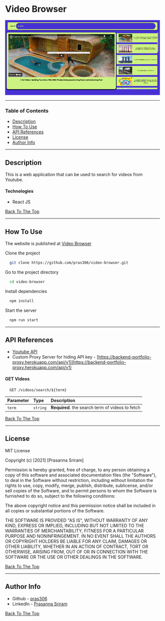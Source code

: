 # Video Browser

![Videobrowser](src/assets/images/video_browser.png)

---

### Table of Contents

- [Description](#description)
- [How To Use](#how-to-use)
- [API References](#api-references)
- [License](#license)
- [Author Info](#author-info)

---

## Description

This is a web application that can be used to search for videos from Youtube.

#### Technologies

- React JS

[Back To The Top](#video-browser)

---

## How To Use

The website is published at [Video Browser](https://pras306.github.io/video-browser/)

Clone the project 

```bash
  git clone https://github.com/pras306/video-browser.git
```

Go to the project directory

```bash
  cd video-browser
```

Install dependencies

```bash
  npm install
```

Start the server

```bash
  npm run start
```

---

## API References

- [Youtube API](https://developers.google.com/youtube/v3)
- Custom Proxy Server for hiding API key - [https://backend-portfolio-proxy.herokuapp.com/api/v1](https://backend-portfolio-proxy.herokuapp.com/api/v1)

#### GET Videos

```http
  GET /videos/search/${term}
```

| Parameter   | Type     | Description                                       |
| :---------- | :------- | :------------------------------------------------ |
| `term`      | `string` | **Required**. the search term of videos to fetch  |



[Back To The Top](#video-browser)

---

## License

MIT License

Copyright (c) [2021] [Prasanna Sriram]

Permission is hereby granted, free of charge, to any person obtaining a copy
of this software and associated documentation files (the "Software"), to deal
in the Software without restriction, including without limitation the rights
to use, copy, modify, merge, publish, distribute, sublicense, and/or sell
copies of the Software, and to permit persons to whom the Software is
furnished to do so, subject to the following conditions:

The above copyright notice and this permission notice shall be included in all
copies or substantial portions of the Software.

THE SOFTWARE IS PROVIDED "AS IS", WITHOUT WARRANTY OF ANY KIND, EXPRESS OR
IMPLIED, INCLUDING BUT NOT LIMITED TO THE WARRANTIES OF MERCHANTABILITY,
FITNESS FOR A PARTICULAR PURPOSE AND NONINFRINGEMENT. IN NO EVENT SHALL THE
AUTHORS OR COPYRIGHT HOLDERS BE LIABLE FOR ANY CLAIM, DAMAGES OR OTHER
LIABILITY, WHETHER IN AN ACTION OF CONTRACT, TORT OR OTHERWISE, ARISING FROM,
OUT OF OR IN CONNECTION WITH THE SOFTWARE OR THE USE OR OTHER DEALINGS IN THE
SOFTWARE.

[Back To The Top](#video-browser)

---

## Author Info

- Github - [pras306](https://github.com/pras306)
- LinkedIn - [Prasanna Sriram](https://www.linkedin.com/in/prasanna-sriram/)

[Back To The Top](#video-browser)